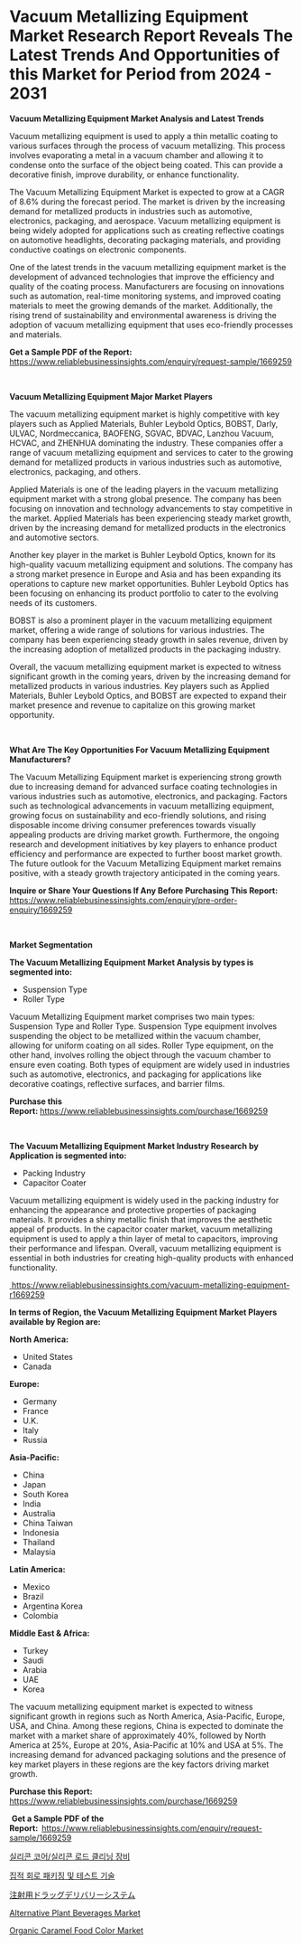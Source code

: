 <p><h1>Vacuum Metallizing Equipment Market Research Report Reveals The Latest Trends And Opportunities of this Market for Period from 2024 - 2031</h1></p><p><strong>Vacuum Metallizing Equipment Market Analysis and Latest Trends</strong></p>
<p><p>Vacuum metallizing equipment is used to apply a thin metallic coating to various surfaces through the process of vacuum metallizing. This process involves evaporating a metal in a vacuum chamber and allowing it to condense onto the surface of the object being coated. This can provide a decorative finish, improve durability, or enhance functionality.</p><p>The Vacuum Metallizing Equipment Market is expected to grow at a CAGR of 8.6% during the forecast period. The market is driven by the increasing demand for metallized products in industries such as automotive, electronics, packaging, and aerospace. Vacuum metallizing equipment is being widely adopted for applications such as creating reflective coatings on automotive headlights, decorating packaging materials, and providing conductive coatings on electronic components.</p><p>One of the latest trends in the vacuum metallizing equipment market is the development of advanced technologies that improve the efficiency and quality of the coating process. Manufacturers are focusing on innovations such as automation, real-time monitoring systems, and improved coating materials to meet the growing demands of the market. Additionally, the rising trend of sustainability and environmental awareness is driving the adoption of vacuum metallizing equipment that uses eco-friendly processes and materials.</p></p>
<p><strong>Get a Sample PDF of the Report:&nbsp;</strong> <a href="https://www.reliablebusinessinsights.com/enquiry/request-sample/1669259">https://www.reliablebusinessinsights.com/enquiry/request-sample/1669259</a></p>
<p>&nbsp;</p>
<p><strong>Vacuum Metallizing Equipment Major Market Players</strong></p>
<p><p>The vacuum metallizing equipment market is highly competitive with key players such as Applied Materials, Buhler Leybold Optics, BOBST, Darly, ULVAC, Nordmeccanica, BAOFENG, SGVAC, BDVAC, Lanzhou Vacuum, HCVAC, and ZHENHUA dominating the industry. These companies offer a range of vacuum metallizing equipment and services to cater to the growing demand for metallized products in various industries such as automotive, electronics, packaging, and others.</p><p>Applied Materials is one of the leading players in the vacuum metallizing equipment market with a strong global presence. The company has been focusing on innovation and technology advancements to stay competitive in the market. Applied Materials has been experiencing steady market growth, driven by the increasing demand for metallized products in the electronics and automotive sectors.</p><p>Another key player in the market is Buhler Leybold Optics, known for its high-quality vacuum metallizing equipment and solutions. The company has a strong market presence in Europe and Asia and has been expanding its operations to capture new market opportunities. Buhler Leybold Optics has been focusing on enhancing its product portfolio to cater to the evolving needs of its customers.</p><p>BOBST is also a prominent player in the vacuum metallizing equipment market, offering a wide range of solutions for various industries. The company has been experiencing steady growth in sales revenue, driven by the increasing adoption of metallized products in the packaging industry.</p><p>Overall, the vacuum metallizing equipment market is expected to witness significant growth in the coming years, driven by the increasing demand for metallized products in various industries. Key players such as Applied Materials, Buhler Leybold Optics, and BOBST are expected to expand their market presence and revenue to capitalize on this growing market opportunity.</p></p>
<p>&nbsp;</p>
<p><strong>What Are The Key Opportunities For Vacuum Metallizing Equipment Manufacturers?</strong></p>
<p><p>The Vacuum Metallizing Equipment market is experiencing strong growth due to increasing demand for advanced surface coating technologies in various industries such as automotive, electronics, and packaging. Factors such as technological advancements in vacuum metallizing equipment, growing focus on sustainability and eco-friendly solutions, and rising disposable income driving consumer preferences towards visually appealing products are driving market growth. Furthermore, the ongoing research and development initiatives by key players to enhance product efficiency and performance are expected to further boost market growth. The future outlook for the Vacuum Metallizing Equipment market remains positive, with a steady growth trajectory anticipated in the coming years.</p></p>
<p><strong>Inquire or Share Your Questions If Any Before Purchasing This Report:</strong> <a href="https://www.reliablebusinessinsights.com/enquiry/pre-order-enquiry/1669259">https://www.reliablebusinessinsights.com/enquiry/pre-order-enquiry/1669259</a></p>
<p>&nbsp;</p>
<p><strong>Market Segmentation</strong></p>
<p><strong>The Vacuum Metallizing Equipment Market Analysis by types is segmented into:</strong></p>
<p><ul><li>Suspension Type</li><li>Roller Type</li></ul></p>
<p><p>Vacuum Metallizing Equipment market comprises two main types: Suspension Type and Roller Type. Suspension Type equipment involves suspending the object to be metallized within the vacuum chamber, allowing for uniform coating on all sides. Roller Type equipment, on the other hand, involves rolling the object through the vacuum chamber to ensure even coating. Both types of equipment are widely used in industries such as automotive, electronics, and packaging for applications like decorative coatings, reflective surfaces, and barrier films.</p></p>
<p><strong>Purchase this Report:&nbsp;</strong><a href="https://www.reliablebusinessinsights.com/purchase/1669259">https://www.reliablebusinessinsights.com/purchase/1669259</a></p>
<p>&nbsp;</p>
<p><strong>The Vacuum Metallizing Equipment Market Industry Research by Application is segmented into:</strong></p>
<p><ul><li>Packing Industry</li><li>Capacitor Coater</li></ul></p>
<p><p>Vacuum metallizing equipment is widely used in the packing industry for enhancing the appearance and protective properties of packaging materials. It provides a shiny metallic finish that improves the aesthetic appeal of products. In the capacitor coater market, vacuum metallizing equipment is used to apply a thin layer of metal to capacitors, improving their performance and lifespan. Overall, vacuum metallizing equipment is essential in both industries for creating high-quality products with enhanced functionality.</p></p>
<p><a href="https://www.reliablebusinessinsights.com/vacuum-metallizing-equipment-r1669259">&nbsp;https://www.reliablebusinessinsights.com/vacuum-metallizing-equipment-r1669259</a></p>
<p><strong>In terms of Region, the Vacuum Metallizing Equipment Market Players available by Region are:</strong></p>
<p>
    <p> <strong> North America: </strong>
        <ul>
            <li>United States</li>
            <li>Canada</li>
        </ul>
        </p> 
    <p> <strong> Europe: </strong>
        <ul>
            <li>Germany</li>
            <li>France</li>
            <li>U.K.</li>
            <li>Italy</li>
            <li>Russia</li>
        </ul>
        </p> 
    <p> <strong> Asia-Pacific: </strong>
        <ul>
            <li>China</li>
            <li>Japan</li>
            <li>South Korea</li>
            <li>India</li>
            <li>Australia</li>
            <li>China Taiwan</li>
            <li>Indonesia</li>
            <li>Thailand</li>
            <li>Malaysia</li>
        </ul>
        </p> 
    <p> <strong> Latin America: </strong>
        <ul>
            <li>Mexico</li>
            <li>Brazil</li>
            <li>Argentina Korea</li>
            <li>Colombia</li>
        </ul>
        </p> 
    <p> <strong> Middle East & Africa: </strong>
        <ul>
            <li>Turkey</li>
            <li>Saudi</li>
            <li>Arabia</li>
            <li>UAE</li>
            <li>Korea</li>
        </ul>
    </p>
    </p>
<p><p>The vacuum metallizing equipment market is expected to witness significant growth in regions such as North America, Asia-Pacific, Europe, USA, and China. Among these regions, China is expected to dominate the market with a market share of approximately 40%, followed by North America at 25%, Europe at 20%, Asia-Pacific at 10% and USA at 5%. The increasing demand for advanced packaging solutions and the presence of key market players in these regions are the key factors driving market growth.</p></p>
<p><strong>Purchase this Report: </strong><a href="https://www.reliablebusinessinsights.com/purchase/1669259">https://www.reliablebusinessinsights.com/purchase/1669259</a></p>
<p>&nbsp;<strong>Get a Sample PDF of the Report:&nbsp;&nbsp;</strong><a href="https://www.reliablebusinessinsights.com/enquiry/request-sample/1669259">https://www.reliablebusinessinsights.com/enquiry/request-sample/1669259</a></p>
<p><strong></strong></p>
<p><p><a href="https://github.com/Maeennan456456/Market-Research-Report-List-2/blob/main/4520751164913.md">실리콘 코어/실리콘 로드 클리닝 장비</a></p><p><a href="https://github.com/vsap75a286l/Market-Research-Report-List-2/blob/main/2321003164912.md">집적 회로 패키징 및 테스트 기술</a></p><p><a href="https://github.com/dzy793153605/Market-Research-Report-List-2/blob/main/4079691154301.md">注射用ドラッグデリバリーシステム</a></p><p><a href="https://github.com/yazulaeha/Market-Research-Report-List-1/blob/main/alternative-plant-beverages-market.md">Alternative Plant Beverages Market</a></p><p><a href="https://github.com/haleemasakdiya1/Market-Research-Report-List-1/blob/main/organic-caramel-food-color-market.md">Organic Caramel Food Color Market</a></p></p>
